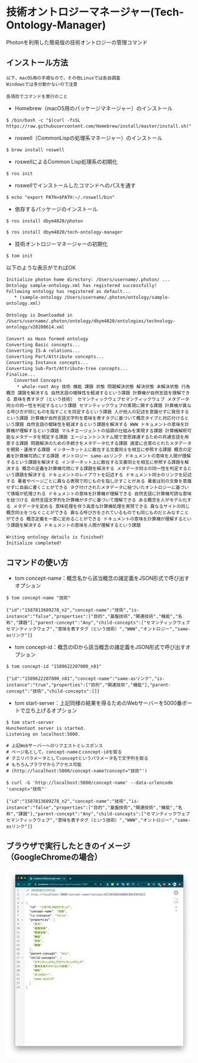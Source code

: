 # 技術オントロジーマネージャー(Tech-Ontology-Manager)

Photonを利用した簡易版の技術オントロジーの管理コマンド


## インストール方法

```
以下，macOS用の手順なので，その他Linuxでは各自調査
Windowsでは多分動かないので注意

各項目でコマンドを実行のこと
```

- Homebrew（macOS用のパッケージマネージャー）のインストール

```
$ /bin/bash -c "$(curl -fsSL https://raw.githubusercontent.com/Homebrew/install/master/install.sh)"
```


- roswell（CommonLispの処理系マネージャー）のインストール

```
$ brew install roswell
```

- roswellによるCommon Lisp処理系の初期化

```
$ ros init
```

- roswellでインストールしたコマンドへのパスを通す

```
$ echo "export PATH=$PATH:~/.roswell/bin"
```

- 依存するパッケージのインストール

```
$ ros install dbym4820/photon
```

```
$ ros install dbym4820/tech-ontology-manager
```

- 技術オントロジーマネージャーの初期化

```
$ tom init
```

以下のような表示がでればOK
```
Initialize photon home directory: /Users/username/.photon/ ...
Ontology sample-ontology.xml has registered successfully!
Following ontology has registered as default... 
   * (sample-ontology /Users/username/.photon/ontology/sample-ontology.xml)

Ontology is Downloaded in /Users/username/.photon/ontology/dbym4820/ontologies/technology-ontology/v20200614.xml

Convert as Hozo formed ontology
Converting Basic concepts...
Converting IS-A relations...
Converting Part/Attribute concepts...
Converting Instance concepts...
Converting Sub-Part/Attribute-tree concepts...
Finalize...
   Converted Concepts
    * whole-root Any 技術 機能 課題 状態 問題解決状態 解決状態 未解決状態 行為概念 課題を解決する 自然言語の曖昧性を軽減するという課題 計算機が自然言語を理解できる 意味を表すタグ（という技術） セマンティックウェブセマンティックウェブ メタデータ同士の同一性を判定するという課題 セマンティックウェブの実現に関する課題 計算機が異なる呼び方が同じものを指すことを同定するという課題 人が他人の記述を意識せずに発信するという課題 計算機が自然言語文字列を意味を表すタグに基づいて概念タイプと対応付けるという課題 自然言語の曖昧性を軽減するという課題を解決する WWW ドキュメントの意味を計算機が理解するという課題 マルチエージェントの協調の仕組みを実現する課題 計算機解釈可能なメタデータを規定する課題 エージェントシステム間で意思疎通するための共通言語を用意する課題 問題解決のための手続きをメタデータ化する課題 適度に合意のとれたメタデータを開発・運用する課題 インターネット上に散在する文書同士を相互に参照する課題 概念の定義を計算機可読にする課題 オントロジー same-asリンク ドキュメントの意味を人間が理解するという課題を解決する インターネット上に散在する文書同士を相互に参照する課題を解決する 概念の定義を計算機可読にする課題を解決する メタデータ同士の同一性を判定するという課題を解決する ドキュメントのレイアウトを記述する ドキュメント同士のリンクを記述する 著者やページごとに異なる表現で同じものを指し示すことがある 著者は別の文章を意識せずに自由に書くことができる タグ付けされたメタデータに紐づいたオントロジーに基づいて情報が処理される ドキュメントの意味を計算機が理解できる 自然言語に計算機可読な意味を紐づける 自然言語文字列を計算機がタグに基づいて理解できる ある概念を人がモデル化する メタデータを定める 意味処理を伴う高度な計算機処理を実現できる 異なるサイトの同じ概念同士をつなぐことができる 異なる呼び方をされているものでも同じものだとみなすことができる 概念定義を一意に定めることができる ドキュメントの意味を計算機が理解するという課題を解決する ドキュメントの意味を人間が理解するという課題

Writing ontology details is finished!
Initialize completed!
```

## コマンドの使い方

- tom concept-name：概念名から該当概念の諸定義をJSON形式で呼び出すオプション

```
$ tom concept-name "技術"

{"id":"1587813689278_n2","concept-name":"技術","is-instance":"false","properties":["目的","基盤技術","関連技術","機能","名称","課題"],"parent-concept":"Any","child-concepts":["セマンティックウェブセマンティックウェブ","意味を表すタグ（という技術）","WWW","オントロジー","same-asリンク"]}
```


- tom concept-id：概念のIDから該当概念の諸定義をJSON形式で呼び出すオプション

```
$ tom concept-id "1589622207000_n81"

{"id":"1589622207000_n81","concept-name":"same-asリンク","is-instance":"true","properties":["目的","関連技術","機能"],"parent-concept":"技術","child-concepts":[]}
```

- tom start-server：上記同様の結果を得るためのWebサーバーを5000番ポートで立ち上げるオプション

```
$ tom start-server
Hunchentoot server is started.
Listening on localhost:5000.
```

```
# 上記Webサーバーへのリクエストとレスポンス
# ページ名として，concept-nameとconcept-idを取る
# クエリパラメータとしてconceptというパラメータ名で文字列を取る
# もちろんブラウザからアクセス可能
# (http://localhost:5000/concept-name?concept="技術"')

$ curl -G 'http://localhost:5000/concept-name' --data-urlencode 'concept="技術"'

{"id":"1587813689278_n2","concept-name":"技術","is-instance":"false","properties":["目的","基盤技術","関連技術","機能","名称","課題"],"parent-concept":"Any","child-concepts":["セマンティックウェブセマンティックウェブ","意味を表すタグ（という技術）","WWW","オントロジー","same-asリンク"]}
```


## ブラウザで実行したときのイメージ（GoogleChromeの場合）

![](./img/browser-image.png)
